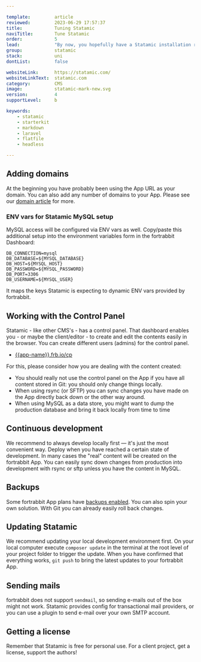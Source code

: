 ```yaml
---

template:         article
reviewed:         2023-06-29 17:57:37
title:            Tuning Statamic
naviTitle:        Tune Statamic
order:            5
lead:             "By now, you hopefully have a Statamic installation running on your local machine and you can easily deploy it to your fortrabbit App. You can deploy code changes with Git and/or rsync. Let's dig deeper!"
group:            statamic
stack:            uni
dontList:         false

websiteLink:      https://statamic.com/
websiteLinkText:  statamic.com
category:         CMS
image:            statamic-mark-new.svg
version:          4
supportLevel:     b

keywords:
    - statamic
    - starterkit
    - markdown
    - laravel
    - flatfile
    - headless

---
```



## Adding domains

At the beginning you have probably been using the App URL as your domain. You can also add any number of domains to your App. Please see our [domain article](/domains) for more.

### ENV vars for Statamic MySQL setup

MySQL access will be configured via ENV vars as well. Copy/paste this additional setup into the environment variables form in the fortrabbit Dashboard:

```
DB_CONNECTION=mysql
DB_DATABASE=${MYSQL_DATABASE}
DB_HOST=${MYSQL_HOST}
DB_PASSWORD=${MYSQL_PASSWORD}
DB_PORT=3306
DB_USERNAME=${MYSQL_USER}
```

It maps the keys Statamic is expecting to dynamic ENV vars provided by fortrabbit.

## Working with the Control Panel

Statamic - like other CMS's - has a control panel. That dashboard enables you - or maybe the client/editor - to create and edit the contents easily in the browser. You can create different users (admins) for the control panel.

* [{{app-name}}.frb.io/cp](https://{{app-name}}.frb.io/cp)

For this, please consider how you are dealing with the content created: 

* You should really not use the control panel on the App if you have all content stored in Git: you should only change things locally. 
* When using rsync (or SFTP) you can sync changes you have made on the App directly back down or the other way around.
* When using MySQL as a data store, you might want to dump the production database and bring it back locally from time to time

## Continuous development

We recommend to always develop locally first — it's just the most convenient way. Deploy when you have reached a certain state of development. In many cases the "real" content will be created on the fortrabbit App. You can easily sync down changes from production into development with rsync or sftp unless you have the content in MySQL.

## Backups

Some fortrabbit App plans have [backups enabled](/backups-uni). You can also spin your own solution. With Git you can already easily roll back changes. 

## Updating Statamic

We recommend updating your local development environment first. On your local computer execute `composer update` in the terminal at the root level of your project folder to trigger the update. When you have confirmed that everything works, `git push` to bring the latest updates to your fortrabbit App.

## Sending mails

fortrabbit does not support `sendmail`, so sending e-mails out of the box might not work. Statamic provides config for transactional mail providers, or you can use a plugin to send e-mail over your own SMTP account.

## Getting a license

Remember that Statamic is free for personal use. For a client project, get a license, support the authors!
